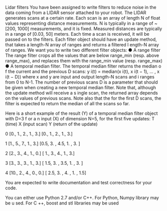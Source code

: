 Lidar filters 
You have been assigned to write filters to reduce noise in the data coming from a LIDAR sensor attached to your robot. The LIDAR generates scans at a certain rate. Each scan is an array of length N of float values representing distance measurements. N is typically in a range of ~[200, 1000] measurements, and it is fixed. Measured distances are typically in a range of [0.03, 50] meters. Each time a scan is received, it will be passed on to the filters. Each filter object should have an update method, that takes a length-N array of ranges and returns a filtered  l ength-N   array  of  ranges. 
We want you to write two different filter objects: 
●	A range filter 
The range filter crops all the values that are below range_min (resp. above range_max), and replaces them with the range_min value (resp. range_max) 
●	A temporal median filter.
The temporal median filter returns  the  median  o f  the  current  and  the  previous  D   scans: 
y i(t) = median(x i(t), x i(t − 1), ...  , x i(t − D)) 
 where x and y are input and output length-N scans and i ranges from 0 to N-1. The number of previous scans D is a parameter that should be given when creating a new temporal median filter. Note that, although  the  update  method  will  receive  a  s ingle   scan,  the returned array depends  on the values of previous scans. Note also that the for the first D scans, the filter is expected to return the median of all the scans so far. 

Here is a short example of the result (Y) of a temporal   median  filter  object  with  D=3  f or  a n  input (X) of dimension N=5, for the first five updates: 
T (time) 
X (input scan) 
Y (return of the update) 

0 	[0., 1., 2., 1., 3.] 
[0., 1., 2., 1., 3.]  

1 	[1., 5., 7., 1., 3.] 
[0.5, 3. ,  4.5,  1. ,  3. ] 

2 	[2., 3., 4., 1., 0.] 
[ 1.,  3.,  4.,  1.,  3.] 

3 	[3., 3., 3., 1., 3.] 
[ 1.5,  3. ,  3.5,  1. ,  3. ] 

4 	[10., 2., 4., 0., 0.] 
[ 2.5,  3. ,  4. ,  1. ,  1.5] 

 
You are expected to write documentation and test correctness for your code. 
 
You can either use Python 2.7 and/or C++. For Python, Numpy library may be u sed.  For  C ++,  boost  and stl libraries may be used
